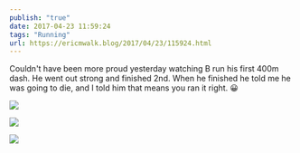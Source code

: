 ```yaml
---
publish: "true"
date: 2017-04-23 11:59:24
tags: "Running"
url: https://ericmwalk.blog/2017/04/23/115924.html
---
```


Couldn't have been more proud yesterday watching B run his first 400m dash. He went out strong and finished 2nd. When he finished he told me he was going to die, and I told him that means you ran it right. 😀

![](https://ericmwalk.blog/uploads/2022/1af836acb1.jpg)

![](https://ericmwalk.blog/uploads/2022/1c1b34bdcb.jpg)

![](https://ericmwalk.blog/uploads/2022/5cc0d0b4ad.jpg)